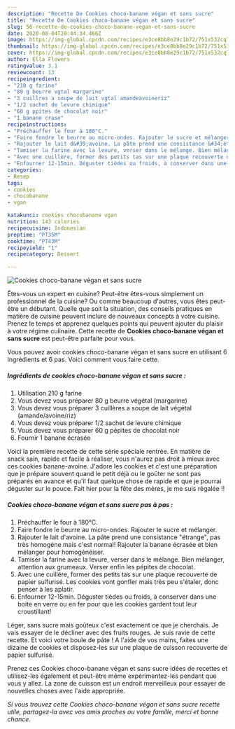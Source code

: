 ```yaml
---
description: "Recette De Cookies choco-banane végan et sans sucre"
title: "Recette De Cookies choco-banane végan et sans sucre"
slug: 56-recette-de-cookies-choco-banane-vegan-et-sans-sucre
date: 2020-08-04T20:44:34.466Z
image: https://img-global.cpcdn.com/recipes/e3ce8bb8e29c1b72/751x532cq70/cookies-choco-banane-vegan-et-sans-sucre-photo-principale-de-la-recette.jpg
thumbnail: https://img-global.cpcdn.com/recipes/e3ce8bb8e29c1b72/751x532cq70/cookies-choco-banane-vegan-et-sans-sucre-photo-principale-de-la-recette.jpg
cover: https://img-global.cpcdn.com/recipes/e3ce8bb8e29c1b72/751x532cq70/cookies-choco-banane-vegan-et-sans-sucre-photo-principale-de-la-recette.jpg
author: Ella Flowers
ratingvalue: 3.1
reviewcount: 13
recipeingredient:
- "210 g farine"
- "80 g beurre vgtal margarine"
- "3 cuillres a soupe de lait vgtal amandeavoineriz"
- "1/2 sachet de levure chimique"
- "60 g ppites de chocolat noir"
- "1 banane crase"
recipeinstructions:
- "Préchauffer le four à 180°C."
- "Faire fondre le beurre au micro-ondes. Rajouter le sucre et mélanger."
- "Rajouter le lait d&#39;avoine. La pâte prend une consistance &#34;étrange&#34;, pas très homogène mais c&#39;est normal! Rajouter la banane écrasée et bien mélanger pour homogénéiser."
- "Tamiser la farine avec la levure, verser dans le mélange. Bien mélanger, attention aux grumeaux. Verser enfin les pépites de chocolat."
- "Avec une cuillère, former des petits tas sur une plaque recouverte de papier sulfurisé. Les cookies vont gonfler mais très peu s&#39;étaler, donc penser à les aplatir."
- "Enfourner 12-15min. Déguster tièdes ou froids, à conserver dans une boite en verre ou en fer pour que les cookies gardent tout leur croustillant!"
categories:
- Resep
tags:
- cookies
- chocobanane
- vgan

katakunci: cookies chocobanane vgan 
nutrition: 143 calories
recipecuisine: Indonesian
preptime: "PT35M"
cooktime: "PT43M"
recipeyield: "1"
recipecategory: Dessert

---
```



![Cookies choco-banane végan et sans sucre](https://img-global.cpcdn.com/recipes/e3ce8bb8e29c1b72/751x532cq70/cookies-choco-banane-vegan-et-sans-sucre-photo-principale-de-la-recette.jpg)

Êtes-vous un expert en cuisine? Peut-être êtes-vous simplement un professionnel de la cuisine? Ou comme beaucoup d'autres, vous êtes peut-être un débutant. Quelle que soit la situation, des conseils pratiques en matière de cuisine peuvent inclure de nouveaux concepts à votre cuisine. Prenez le temps et apprenez quelques points qui peuvent ajouter du plaisir à votre régime culinaire. Cette recette de <strong> Cookies choco-banane végan et sans sucre </strong> est peut-être parfaite pour vous.

<!--inarticleads1-->

Vous pouvez avoir cookies choco-banane végan et sans sucre en utilisant 6 Ingrédients et 6 pas. Voici comment vous faire cette.

##### Ingrédients de cookies choco-banane végan et sans sucre :

1. Utilisation 210 g farine
1. Vous devez vous préparer 80 g beurre végétal (margarine)
1. Vous devez vous préparer 3 cuillères a soupe de lait végétal (amande/avoine/riz)
1. Vous devez vous préparer 1/2 sachet de levure chimique
1. Vous devez vous préparer 60 g pépites de chocolat noir
1. Fournir 1 banane écrasée


Voici la première recette de cette série spéciale rentrée. En matière de snack sain, rapide et facile à réaliser, vous n&#39;aurez pas droit à mieux avec ces cookies banane-avoine. J&#39;adore les cookies et c&#39;est une préparation que je prépare souvent quand le petit déjà ou le goûter ne sont pas préparés en avance et qu&#39;il faut quelque chose de rapide et que je pourrai déguster sur le pouce. Fait hier pour la fête des mères, je me suis régalée !! 

<!--inarticleads2-->

##### Cookies choco-banane végan et sans sucre pas à pas :

1. Préchauffer le four à 180°C.
1. Faire fondre le beurre au micro-ondes. Rajouter le sucre et mélanger.
1. Rajouter le lait d&#39;avoine. La pâte prend une consistance &#34;étrange&#34;, pas très homogène mais c&#39;est normal! Rajouter la banane écrasée et bien mélanger pour homogénéiser.
1. Tamiser la farine avec la levure, verser dans le mélange. Bien mélanger, attention aux grumeaux. Verser enfin les pépites de chocolat.
1. Avec une cuillère, former des petits tas sur une plaque recouverte de papier sulfurisé. Les cookies vont gonfler mais très peu s&#39;étaler, donc penser à les aplatir.
1. Enfourner 12-15min. Déguster tièdes ou froids, à conserver dans une boite en verre ou en fer pour que les cookies gardent tout leur croustillant!


Léger, sans sucre mais goûteux c&#39;est exactement ce que je cherchais. Je vais essayer de le décliner avec des fruits rouges. Je suis ravie de cette recette. Et voici votre boule de pâte ! A l&#39;aide de vos mains, faites une dizaine de cookies et disposez-les sur une plaque de cuisson recouverte de papier sulfurisé. 

<!--inarticleads1-->

<p>
Prenez ces Cookies choco-banane végan et sans sucre idées de recettes et utilisez-les également et peut-être même expérimentez-les pendant que vous y allez. La zone de cuisson est un endroit merveilleux pour essayer de nouvelles choses avec l'aide appropriée.
</p>

<p>
<i>Si vous trouvez cette Cookies choco-banane végan et sans sucre recette utile, partagez-la avec vos amis proches ou votre famille, merci et bonne chance.</i>
</p>
